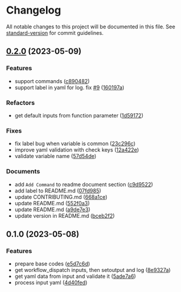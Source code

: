 # Changelog

All notable changes to this project will be documented in this file. See [standard-version](https://github.com/conventional-changelog/standard-version) for commit guidelines.

## [0.2.0](https://github.com/Payadel/inputs/compare/v0.1.0...v0.2.0) (2023-05-09)


### Features

* support commands ([c890482](https://github.com/Payadel/inputs/commit/c890482421625b502b407c621888b6d7a5463c27))
* support label in yaml for log. fix [#9](https://github.com/Payadel/inputs/issues/9) ([160197a](https://github.com/Payadel/inputs/commit/160197a035ddee4cef7df60caa609f70fc8b5b45))


### Refactors

* get default inputs from function parameter ([1d59172](https://github.com/Payadel/inputs/commit/1d591722ae524d3f0857a49d10453825ab7cbda7))


### Fixes

* fix label bug when variable is common ([23c296c](https://github.com/Payadel/inputs/commit/23c296cf7d81a2fbc04e45c0615c1d415f73f9b3))
* improve yaml validation with check keys ([12a422e](https://github.com/Payadel/inputs/commit/12a422edd1e7493669a210f99c99e2ebfc0d6d57))
* validate variable name ([57d54de](https://github.com/Payadel/inputs/commit/57d54def2e2502cdd77d7c0fe5bfbc1e85ce819f))


### Documents

* add `Add Command` to readme document section ([c9d9522](https://github.com/Payadel/inputs/commit/c9d9522b86e580bc618a16b1f922915b03293708))
* add label to README.md ([07fd985](https://github.com/Payadel/inputs/commit/07fd985fb8f9a9009f4ddca562002426bc0e4127))
* update CONTRIBUTING.md ([668a1ce](https://github.com/Payadel/inputs/commit/668a1ce9e0f2ba0aecebcbee4e31dca3712f6e32))
* update README.md ([552f0a3](https://github.com/Payadel/inputs/commit/552f0a39b2a6b176fabcb42f2cbb47babd3ac3a6))
* update README.md ([a9de7e3](https://github.com/Payadel/inputs/commit/a9de7e317851039668159d09685eface27438f40))
* update version in README.md ([bceb2f2](https://github.com/Payadel/inputs/commit/bceb2f22a4b7f78aaab1c579f465774c4ce999f2))

## 0.1.0 (2023-05-08)

### Features

* prepare base codes ([e5d7c6d](https://github.com/Payadel/inputs/commit/e5d7c6d7dabae06ee5b551dba0b571c9633a90fc))
* get workflow_dispatch inputs, then setoutput and
  log ([8e9327a](https://github.com/Payadel/inputs/commit/8e9327ab7894f77a85ed0cf56e4c6cdf83ca9b2d))
* get yaml data from input and validate
  it ([5ade7a6](https://github.com/Payadel/inputs/commit/5ade7a696135427388a4fe8117038f61acfa909e))
* process input yaml ([4d40fed](https://github.com/Payadel/inputs/commit/4d40feda9a27335d29f6ff6d1bce8a14a6a2828d))
